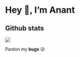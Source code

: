 <h1>Hey 👋, I’m Anant</h1>

<h2>Github stats</h2>
<img src = "https://github-readme-stats.vercel.app/api?username=Anant-mishra1729&theme=dracula&show_icons=true&hide_border=true&custom_title=My Github stats"
  
> Pardon my **bugs** 😜
<!---
Anant-mishra1729/Anant-mishra1729 is a ✨ special ✨ repository because its `README.md` (this file) appears on your GitHub profile.
You can click the Preview link to take a look at your changes.
--->
